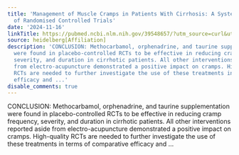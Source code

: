 ```yaml
---
title: 'Management of Muscle Cramps in Patients With Cirrhosis: A Systematic Review
  of Randomised Controlled Trials'
date: '2024-11-16'
linkTitle: https://pubmed.ncbi.nlm.nih.gov/39548657/?utm_source=curl&utm_medium=rss&utm_campaign=pubmed-2&utm_content=1FakS-2QOkCT8HsMOQP1bCRQ4YzyumYOmxmF0moLsQ3dFB1E9V&fc=20220326224207&ff=20241117172407&v=2.18.0.post9+e462414
source: heidelberg[Affiliation]
description: 'CONCLUSION: Methocarbamol, orphenadrine, and taurine supplementation
  were found in placebo-controlled RCTs to be effective in reducing cramp frequency,
  severity, and duration in cirrhotic patients. All other interventions reported aside
  from electro-acupuncture demonstrated a positive impact on cramps. High-quality
  RCTs are needed to further investigate the use of these treatments in terms of comparative
  efficacy and ...'
disable_comments: true
---
```

CONCLUSION: Methocarbamol, orphenadrine, and taurine supplementation were found in placebo-controlled RCTs to be effective in reducing cramp frequency, severity, and duration in cirrhotic patients. All other interventions reported aside from electro-acupuncture demonstrated a positive impact on cramps. High-quality RCTs are needed to further investigate the use of these treatments in terms of comparative efficacy and ...